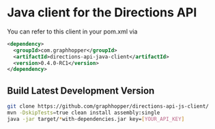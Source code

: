 # Java client for the Directions API

You can refer to this client in your pom.xml via
```xml
<dependency>
  <groupId>com.graphhopper</groupId>
  <artifactId>directions-api-java-client</artifactId>
  <version>0.4.0-RC1</version>
</dependency>   
```

## Build Latest Development Version

```bash
git clone https://github.com/graphhopper/directions-api-js-client/
mvn -DskipTests=true clean install assembly:single
java -jar target/*with-dependencies.jar key=[YOUR_API_KEY]
```